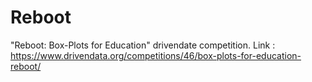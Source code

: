 # Reboot
"Reboot: Box-Plots for Education" drivendate competition. Link : https://www.drivendata.org/competitions/46/box-plots-for-education-reboot/
